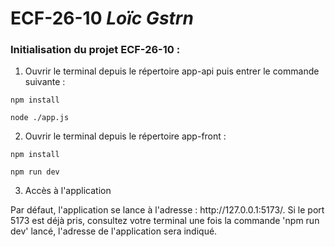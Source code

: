 # ECF-26-10 _Loïc Gstrn_


### Initialisation du projet ECF-26-10 : 

1. Ouvrir le terminal depuis le répertoire app-api puis entrer le commande suivante :
``` 
npm install
``` 
```
node ./app.js
```

2. Ouvrir le terminal depuis le répertoire app-front :
``` 
npm install
```
```
npm run dev
```
3. Accès à l'application 
<p>
    Par défaut, l'application se lance à l'adresse : <a>http://127.0.0.1:5173/</a>. Si le port 5173 est déjà pris, consultez votre terminal une fois la commande 'npm run dev' lancé, l'adresse de l'application sera indiqué.
</p>